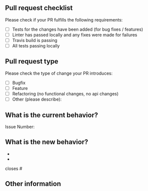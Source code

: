 ## Pull request checklist
Please check if your PR fulfills the following requirements:
- [ ] Tests for the changes have been added (for bug fixes / features)
- [ ] Linter has passed locally and any fixes were made for failures
- [ ] Travis build is passing
- [ ] All tests passing locally

## Pull request type
Please check the type of change your PR introduces:
- [ ] Bugfix
- [ ] Feature
- [ ] Refactoring (no functional changes, no api changes)
- [ ] Other (please describe):

## What is the current behavior?
<!-- Please describe the current behavior that you are modifying, or link to a relevant issue. -->
Issue Number: 

## What is the new behavior?
<!-- Please describe the behavior or changes that are being added by this PR. -->
- 
- 
closes #

## Other information
<!-- Any other information that is important to this PR such as screenshots of how the component looks before and after the change. -->
